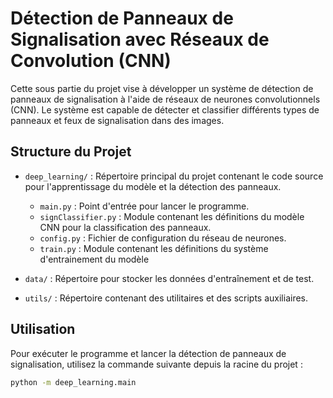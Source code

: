 # Détection de Panneaux de Signalisation avec Réseaux de Convolution (CNN)

Cette sous partie du projet vise à développer un système de détection de panneaux de signalisation à l'aide de réseaux de neurones convolutionnels (CNN). Le système est capable de détecter et classifier différents types de panneaux et feux de signalisation dans des images.

## Structure du Projet

- `deep_learning/` : Répertoire principal du projet contenant le code source pour l'apprentissage du modèle et la détection des panneaux.
    - `main.py` : Point d'entrée pour lancer le programme.
    - `signClassifier.py` : Module contenant les définitions du modèle CNN pour la classification des panneaux.
    - `config.py` : Fichier de configuration du réseau de neurones.
    - `train.py` : Module contenant les définitions du système d'entrainement du modèle

- `data/` : Répertoire pour stocker les données d'entraînement et de test.
- `utils/` : Répertoire contenant des utilitaires et des scripts auxiliaires.

## Utilisation

Pour exécuter le programme et lancer la détection de panneaux de signalisation, utilisez la commande suivante depuis la racine du projet :

```bash
python -m deep_learning.main
